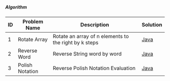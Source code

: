 ##### Algorithm 

|ID| Problem Name  			 | Description                                	               | Solution          |
|--| -------------------------- | ---------------------------------------------------  |-------------------|
|1 | Rotate Array				 |Rotate an array of n elements to the right by k steps        |[Java][1]          |
|2 | Reverse Word        |Reverse String word by word                                  |[Java][2]          |
|3 | Polish Notation     |Reverse Polish Notation Evaluation                           |[Java][3]          |

[1]: array/RotateArray.java	
[2]: array/ReverseWord.java
[3]: array/ReversePolishNotation.java
